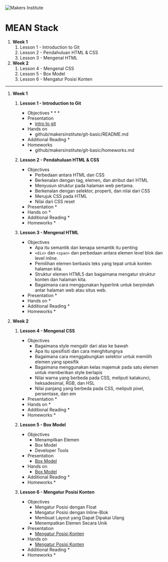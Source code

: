 ![Makers Institute](https://makersinstitute.id/img/logo-makersinstitute.png)

# MEAN Stack 

1. **Week 1**
    1. Lesson 1 - Introduction to Git
    1. Lesson 2 - Pendahuluan HTML &amp; CSS
    1. Lesson 3 - Mengenal HTML
1. **Week 2**
    1. Lesson 4 - Mengenal CSS
    1. Lesson 5 - Box Model
    1. Lesson 6 - Mengatur Posisi Konten

<hr>

1. **Week 1**
    1. **Lesson 1 - Introduction to Git**
        * Objectives
            * 
            * 
            * 
        * Presentation
            * [intro to git](github/makersinstitute/git-basic/intro.md)
        * Hands on
            * github/makersinstitute/git-basic/README.md
        * Additional Reading
            * 
        * Homeworks
            * github/makersinstitute/git-basic/homeworks.md

    1. **Lesson 2 - Pendahuluan HTML &amp; CSS**
        * Objectives
			* Perbedaan antara HTML dan CSS
			* Berkenalan dengan tag, elemen, dan atribut dari HTML
			* Menyusun struktur pada halaman web pertama.
			* Berkenalan dengan selektor, properti, dan nilai dari CSS
			* Merujuk CSS pada HTML
			* Nilai dari CSS reset
        * Presentation
            * 
        * Hands on
            * 
        * Additional Reading
            * 
        * Homeworks
            * 

    1. **Lesson 3 - Mengenal HTML**
        * Objectives
			* Apa itu semantik dan kenapa semantik itu penting
			* `<div>` dan `<span>` dan perbedaan antara elemen level blok dan level inline.
			* Pemilihan elemen berbasis teks yang tepat untuk konten halaman kita.
			* Struktur elemen HTML5 dan bagaimana mengatur struktur konten dan halaman kita.
			* Bagaimana cara menggunakan hyperlink untuk berpindah antar halaman web atau situs web.
        * Presentation
            * 
        * Hands on
            * 
        * Additional Reading
            * 
        * Homeworks
            * 

1. **Week 2**
    1. **Lesson 4 - Mengenal CSS**
        * Objectives
			* Bagaimana style mengalir dari atas ke bawah
			* Apa itu spesifisiti dan cara menghitungnya
			* Bagaimana cara menggabungkan selektor untuk memilih elemen yang spesifik
			* Bagaimana menggunakan kelas majemuk pada satu elemen untuk memberikan style berlapis
			* Nilai warna yang berbeda pada CSS, meliputi katakunci, heksadesimal, RGB, dan HSL
			* Nilai panjang yang berbeda pada CSS, meliputi pixel, persentase, dan em
        * Presentation
            * 
        * Hands on
            * 
        * Additional Reading
            * 
        * Homeworks
            * 

    1. **Lesson 5 - Box Model**
        * Objectives
			* Menampilkan Elemen
			* Box Model
			* Developer Tools
        * Presentation
            * [Box Model](week-2/lesson-5/box-model.pdf)
        * Hands on
            * [Box Model](week-2/lesson-5/box-model.md)
        * Additional Reading
            * 
        * Homeworks
            * 

    1. **Lesson 6 - Mengatur Posisi Konten**
        * Objectives
			* Mengatur Posisi dengan Float
			* Mengatur Posisi dengan Inline-Blok
			* Membuat Layout yang Dapat Dipakai Ulang
			* Menempatkan Elemen Secara Unik
        * Presentation
            * [Mengatur Posisi Konten](week-2/lesson-6/mengatur-posisi-konten.pdf)
        * Hands on
            * [Mengatur Posisi Konten](week-2/lesson-6/mengatur-posisi-konten.md)
        * Additional Reading
            * 
        * Homeworks
        	* 